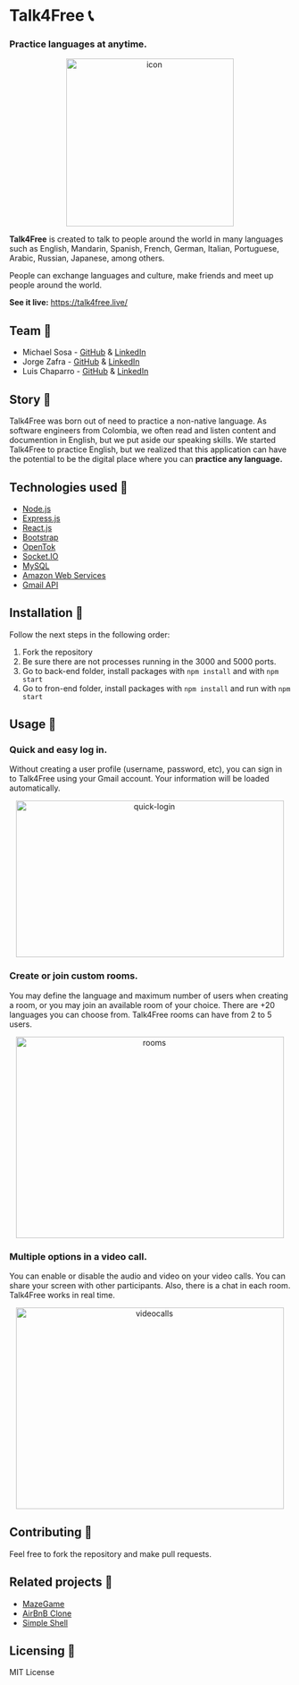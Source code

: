# Talk4Free :telephone_receiver: 

### Practice languages at anytime.

<p align="center"><img src="https://talk4free.live/static/media/logo10x10.e15bb8fb.png" width="300" height="300" alt="icon" align="middle"></p>

**Talk4Free** is created to talk to people around the world in many languages such as English, Mandarin, Spanish, French, German, Italian, Portuguese, Arabic, Russian, Japanese, among others.

People can exchange languages and culture, make friends and meet up people around the world.

**See it live:** https://talk4free.live/

## Team :wave:

* Michael Sosa - [GitHub](https://github.com/mikesosa) & [LinkedIn](https://www.linkedin.com/in/mike-sosa/)
* Jorge Zafra - [GitHub](https://github.com/jorgezafra94) & [LinkedIn](https://www.linkedin.com/in/jorge-enrique-zafra-ria%C3%B1o-49268193/)
* Luis Chaparro - [GitHub](https://github.com/luischaparroc) & [LinkedIn](https://www.linkedin.com/in/luischaparroc/)

## Story :book:

Talk4Free was born out of need to practice a non-native language. As software engineers from Colombia, we often read and listen content and documention in English, but we put aside our speaking skills. We started Talk4Free to practice English, but we realized that this application can have the potential to be the digital place where you can **practice any language.**

## Technologies used :wrench:

- [Node.js](https://nodejs.org/en/)
- [Express.js](https://expressjs.com/es/)
- [React.js](https://reactjs.org/)
- [Bootstrap](https://getbootstrap.com/)
- [OpenTok](https://tokbox.com/)
- [Socket.IO](https://socket.io/)
- [MySQL](https://www.mysql.com/)
- [Amazon Web Services](https://aws.amazon.com/)
- [Gmail API](https://developers.google.com/gmail/api)

## Installation :construction_worker:

Follow the next steps in the following order:

1. Fork the repository
2. Be sure there are not processes running in the 3000 and 5000 ports.
3. Go to back-end folder, install packages with `npm install` and with `npm start`
4. Go to fron-end folder, install packages with `npm install` and run with `npm start`

## Usage :rocket:

### Quick and easy log in.

Without creating a user profile (username, password, etc), you can sign in to Talk4Free using your Gmail account. Your information will be loaded automatically.

<p align="center"><img src="./talk4free-frontend/public/quick-login.gif" width="480" height="280" alt="quick-login" align="middle"></p>

### Create or join custom rooms.

You may define the language and maximum number of users when creating a room, or you may join an available room of your choice. There are +20 languages you can choose from. Talk4Free rooms can have from 2 to 5 users.

<p align="center"><img src="./talk4free-frontend/public/room.gif" width="480" height="360" alt="rooms" align="middle"></p>

### Multiple options in a video call.

You can enable or disable the audio and video on your video calls. You can share your screen with other participants. Also, there is a chat in each room. Talk4Free works in real time.

<p align="center"><img src="./talk4free-frontend/public/videocall.gif" width="480" height="360" alt="videocalls" align="middle"></p>

## Contributing :raised_hands:

Feel free to fork the repository and make pull requests.

## Related projects :pushpin:

- [MazeGame](https://github.com/mikesosa/MazeGame)
- [AirBnB Clone](https://github.com/jorgezafra94/AirBnB_clone_v3)
- [Simple Shell](https://github.com/luischaparroc/simple_shell)

## Licensing :memo:

MIT License
